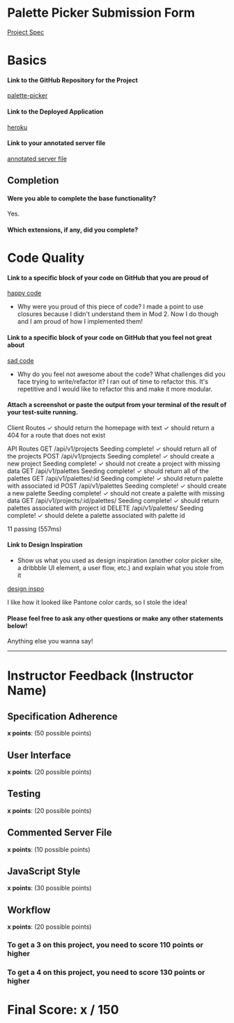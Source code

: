 # Palette Picker Submission Form

[Project Spec](http://frontend.turing.io/projects/palette-picker.html)

# Basics

#### Link to the GitHub Repository for the Project
[palette-picker](https://github.com/soytjan/palette-picker/)

#### Link to the Deployed Application
[heroku](https://palette-picker-tjan.herokuapp.com/)

#### Link to your annotated server file
[annotated server file](https://github.com/soytjan/palette-picker/tree/commented-server)

## Completion

#### Were you able to complete the base functionality?

Yes.

#### Which extensions, if any, did you complete?

# Code Quality

#### Link to a specific block of your code on GitHub that you are proud of
[happy code](https://github.com/soytjan/palette-picker/blob/5f84981041447c9b5f4fd924dac41b565c997407/public/js/scripts.js#L10-L43)

* Why were you proud of this piece of code?
I made a point to use closures because I didn't understand them in Mod 2. Now I do though and I am proud of how I implemented them! 

#### Link to a specific block of your code on GitHub that you feel not great about
[sad code](https://github.com/soytjan/palette-picker/blob/master/public/js/scripts.js#L51-L64)

* Why do you feel not awesome about the code? What challenges did you face trying to write/refactor it?
I ran out of time to refactor this. It's repetitive and I would like to refactor this and make it more modular. 

#### Attach a screenshot or paste the output from your terminal of the result of your test-suite running.
Client Routes
    ✓ should return the homepage with text
    ✓ should return a 404 for a route that does not exist

  API Routes
    GET /api/v1/projects
Seeding complete!
      ✓ should return all of the projects
    POST /api/v1/projects
Seeding complete!
      ✓ should create a new project
Seeding complete!
      ✓ should not create a project with missing data
    GET /api/v1/palettes
Seeding complete!
      ✓ should return all of the palettes
    GET /api/v1/palettes/:id
Seeding complete!
      ✓ should return palette with associated id
    POST /api/v1/palettes
Seeding complete!
      ✓ should create a new palette
Seeding complete!
      ✓ should not create a palette with missing data
    GET /api/v1/projects/:id/palettes/
Seeding complete!
      ✓ should return palettes associated with project id
    DELETE /api/v1/palettes/
Seeding complete!
      ✓ should delete a palette associated with palette id


  11 passing (557ms)

#### Link to Design Inspiration

* Show us what you used as design inspiration (another color picker site, a dribbble UI element, a user flow, etc.) and explain what you stole from it

[design inspo](https://dribbble.com/shots/3794651-060-Colour-Picker/)

I like how it looked like Pantone color cards, so I stole the idea! 

#### Please feel free to ask any other questions or make any other statements below!

Anything else you wanna say!

-----


# Instructor Feedback (Instructor Name)

## Specification Adherence

**x points**: (50 possible points)

## User Interface

**x points**: (20 possible points)

## Testing

**x points**: (20 possible points)

## Commented Server File

**x points**: (10 possible points)

## JavaScript Style

**x points**: (30 possible points)

## Workflow

**x points**: (20 possible points)


### To get a 3 on this project, you need to score 110 points or higher
### To get a 4 on this project, you need to score 130 points or higher

# Final Score: x / 150
